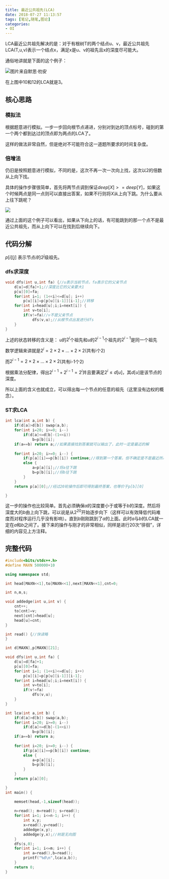 ```yaml
---
title: 最近公共祖先(LCA)
date: 2018-07-27 11:13:57
tags: [笔记,随笔,图论]
categories:
- OI   
---
```




LCA最近公共祖先解决的是：对于有根树T的两个结点u、v，最近公共祖先LCA(T,u,v)表示一个结点x，满足x是u、v的祖先且x的深度尽可能大。

<!--more-->

通俗地讲就是下面的这个例子：

![图片来自默思·朸安](https://www.micdz.cn/img/2018-7-27-2.png)

在上图中10和12的LCA就是3。

## 核心思路

### 模拟法

根据题意进行模拟。一步一步回向根节点递进，分别对到达的顶点标号，碰到的第一个两个都到达过的顶点即为两点的LCA了。

这样的做法非常自然，但是绝对不可能符合这一道题所要求的时间复杂度。

### 倍增法

仍旧是按照题意进行模拟，不同的是，这次不再一次一次向上找，这次以2的倍数从上向下找。

具体的操作步骤很简单，首先将两节点调到保证$deep[X]>=deep[Y]$，如果这个时候两点是同一点则可以直接出答案，如果不行则将$X$从上向下跳。为什么要从上往下跳呢？

![](https://www.micdz.cn/img/2018-7-27-1.png)

通过上面的这个例子可以看出，如果从下向上的话，有可能跳到的那一个点不是最近公共祖先，而从上向下可以在找到后继续向下。



## 代码分解

$p[i][j]$ 表示节点$i$的$2^j$级祖先。

### dfs求深度

```cpp
void dfs(int u,int fa) {//u表示当前节点，fa表示它的父亲节点
    d[u]=d[fa]+1;//深度比它的父亲要大1
    p[u][0]=fa;
    for(int i=1; (1<<i)<=d[u]; i++)
        p[u][i]=p[p[u][i-1]][i-1];//转移
	for(int i=head[u];i;i=next[i]) {
        int v=to[i];
        if(v!=fa)//v不是父亲节点
            dfs(v,u);//从根节点出发进行dfs
    }
}
```

上述的状态转移的含义是：
$u$的$2^i$个祖先和$u$的$2^{i-1}$个祖先的$2^{i-1}$是同一个祖先

数学逻辑来讲就是$2^i=2\times2\times\ldots\times2\times2$(共有i个2)

而$2^{i-1}=2\times2\times\ldots \times2\times2$(共有i-1个2)

根据乘法分配律，得出$2^{i-1}+2^{i-1}=2^i$并且要满足$2^i\leq d[u]$，其$d[u]$是该节点的深度。

所以上面的含义也就成立，可以得出每一个节点的任意的祖先（这里没有边权的概念）。



### ST求LCA

```cpp
int lca(int a,int b) {
    if(d[a]>d[b]) swap(a,b);
    for(int i=20; i>=0; i--)
        if(d[a]<=d[b]-(1<<i))
            b=p[b][i];
    if(a==b) return a;//如果直接找到答案就可以输出了，此时一定是最近的解
    
    for(int i=20; i>=0; i--) {
        if(p[a][i]==p[b][i]) continue;//得到第一个答案，但不确定是不是最近所以continue，继续
        else {
            a=p[a][i];//将a往下跳
            b=p[b][i];//将b往下跳
        }
    }
    return p[a][0];//经过20轮操作后即可得到最终答案，也等价于p[b][0]

}
```

这一步的操作也比较简单。首先必须确保$a$的深度要小于或等于$b$的深度。然后将深度大的$b$由上向下跳，可以说是从$2^{20}$开始逐步向下（这样可以有效降低代码难度而对程序运行几乎没有影响）。直到$b$刚刚跳到了$a$的上面。此时$a$与$b$的LCA就一定在$a$和$b$之间了。接下来的操作与刚才的非常相似，同样是进行20次“徘徊”，详细的内容见上方注释。



## 完整代码

```cpp
#include<bits/stdc++.h>
#define MAXN 500000+10

using namespace std;

int head[MAXN<<1],to[MAXN<<1],next[MAXN<<1],cnt=0;

int n,m,s;

void addedge(int u,int v) {
    cnt++;
    to[cnt]=v;
    next[cnt]=head[u];
    head[u]=cnt;
}

int read() {//快读略
}

int d[MAXN],p[MAXN][21];

void dfs(int u,int fa) {
    d[u]=d[fa]+1;
    p[u][0]=fa;
    for(int i=1; (1<<i)<=d[u]; i++)
        p[u][i]=p[p[u][i-1]][i-1];
	for(int i=head[u];i;i=next[i]) {
        int v=to[i];
        if(v!=fa)
            dfs(v,u);
    }
}

int lca(int a,int b) {
    if(d[a]>d[b]) swap(a,b);
    for(int i=20; i>=0; i--)
        if(d[a]<=d[b]-(1<<i))
            b=p[b][i];
    if(a==b) return a;
    
    for(int i=20; i>=0; i--) {
        if(p[a][i]==p[b][i]) continue;
        else {
            a=p[a][i];
            b=p[b][i];
        }
    }
    return p[a][0];

}
int main() {

	memset(head,-1,sizeof(head));
    
    n=read(); m=read(); s=read();
    for(int i=1; i<=n-1; i++) {
        int x,y;
        x=read(),y=read();
        addedge(x,y);
        addedge(y,x);//树是无向图
    }
    dfs(s,0);
    for(int i=1; i<=m; i++) {
        int a=read(),b=read();
        printf("%d\n",lca(a,b));
    }
    return 0;
}

```

